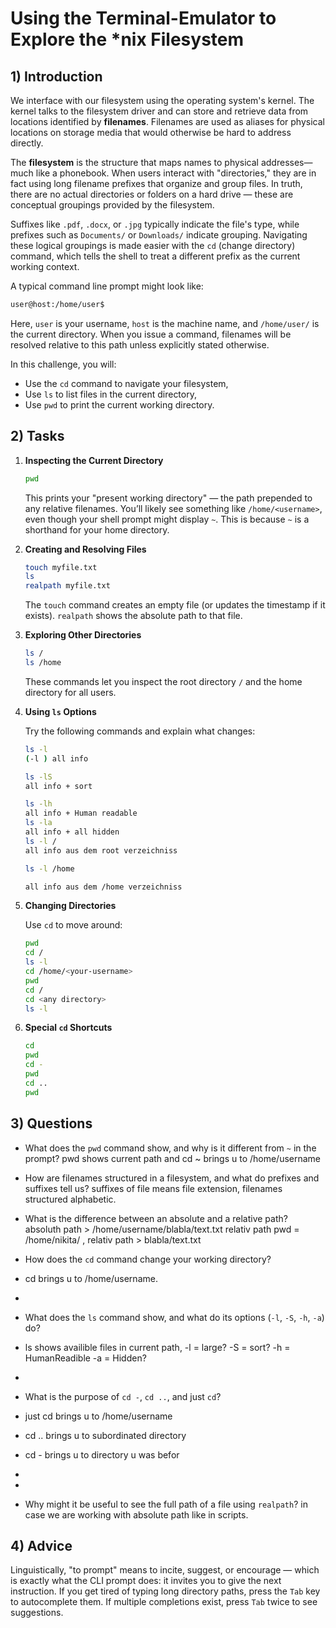 <!---
{
  "depends_on": ["https://github.com/STEMgraph/e46ffb8b-00d6-44a2-ad40-552ea03b4e3a"],
  "author": "Stephan Bökelmann",
  "first_used": "2025-04-01",
  "keywords": ["shell", "filesystem", "cd", "pwd", "ls"]
}
--->

# Using the Terminal-Emulator to Explore the *nix Filesystem

## 1) Introduction

We interface with our filesystem using the operating system's kernel. The kernel talks to the filesystem driver and can store and retrieve data from locations identified by **filenames**. Filenames are used as aliases for physical locations on storage media that would otherwise be hard to address directly.

The **filesystem** is the structure that maps names to physical addresses—much like a phonebook. When users interact with "directories," they are in fact using long filename prefixes that organize and group files. In truth, there are no actual directories or folders on a hard drive — these are conceptual groupings provided by the filesystem.

Suffixes like `.pdf`, `.docx`, or `.jpg` typically indicate the file's type, while prefixes such as `Documents/` or `Downloads/` indicate grouping. Navigating these logical groupings is made easier with the `cd` (change directory) command, which tells the shell to treat a different prefix as the current working context.

A typical command line prompt might look like:

```bash
user@host:/home/user$
```

Here, `user` is your username, `host` is the machine name, and `/home/user/` is the current directory. When you issue a command, filenames will be resolved relative to this path unless explicitly stated otherwise.

In this challenge, you will:

- Use the `cd` command to navigate your filesystem,
- Use `ls` to list files in the current directory,
- Use `pwd` to print the current working directory.

## 2) Tasks

1. **Inspecting the Current Directory**

   ```bash
   pwd
   ```

   This prints your "present working directory" — the path prepended to any relative filenames. You’ll likely see something like `/home/<username>`, even though your shell prompt might display `~`. This is because `~` is a shorthand for your home directory.

2. **Creating and Resolving Files**

   ```bash
   touch myfile.txt
   ls
   realpath myfile.txt
   ```

   The `touch` command creates an empty file (or updates the timestamp if it exists). `realpath` shows the absolute path to that file.

3. **Exploring Other Directories**

   ```bash
   ls /
   ls /home
   ```

   These commands let you inspect the root directory `/` and the home directory for all users.

4. **Using `ls` Options**

   Try the following commands and explain what changes:

   ```bash
   ls -l
   (-l ) all info
   
   ls -lS
   all info + sort
   
   ls -lh
   all info + Human readable
   ls -la
   all info + all hidden
   ls -l /
   all info aus dem root verzeichniss
   
   ls -l /home

   all info aus dem /home verzeichniss
   ```

5. **Changing Directories**

   Use `cd` to move around:

   ```bash
   pwd
   cd /
   ls -l
   cd /home/<your-username>
   pwd
   cd /
   cd <any directory>
   ls -l
   ```

6. **Special `cd` Shortcuts**

   ```bash
   cd
   pwd
   cd -
   pwd
   cd ..
   pwd
   ```

## 3) Questions

- What does the `pwd` command show, and why is it different from `~` in the prompt?
  pwd shows current path and cd ~ brings u to /home/username
  
- How are filenames structured in a filesystem, and what do prefixes and suffixes tell us?
  suffixes of file means file extension, filenames structured alphabetic.
  
- What is the difference between an absolute and a relative path?
  absoluth path > /home/username/blabla/text.txt relativ path pwd = /home/nikita/ , relativ path > blabla/text.txt
  
- How does the `cd` command change your working directory?
- cd brings u to /home/username.
- 
- What does the `ls` command show, and what do its options (`-l`, `-S`, `-h`, `-a`) do?
- ls shows availible files in current path, -l = large? -S = sort? -h = HumanReadible -a = Hidden?
- 
- What is the purpose of `cd -`, `cd ..`, and just `cd`?
- just cd brings u to /home/username
- cd .. brings u to subordinated directory
- cd - brings u to directory u was befor
- 
- 
- Why might it be useful to see the full path of a file using `realpath`?
in case we are working with absolute path like in scripts.

## 4) Advice

Linguistically, "to prompt" means to incite, suggest, or encourage — which is exactly what the CLI prompt does: it invites you to give the next instruction. If you get tired of typing long directory paths, press the `Tab` key to autocomplete them. If multiple completions exist, press `Tab` twice to see suggestions.
